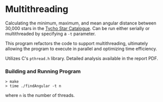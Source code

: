 # Multithreading

Calculating the minimum, maximum, and mean angular distance between 30,000 stars in the [Tycho Star Catalogue](https://www.cosmos.esa.int/web/hipparcos/tycho-2). Can be run either serially or multithreaded by specifying a ```-t``` parameter.

This program refactors the code to support multithreading, ultimately allowing the program to execute in parallel and optimizing time efficiency.

Utilizes C's ```pthread.h``` library. Detailed analysis available in the report PDF.


### Building and Running Program
```
> make
> time ./findAngular -t n
```
where ```n``` is the number of threads.
